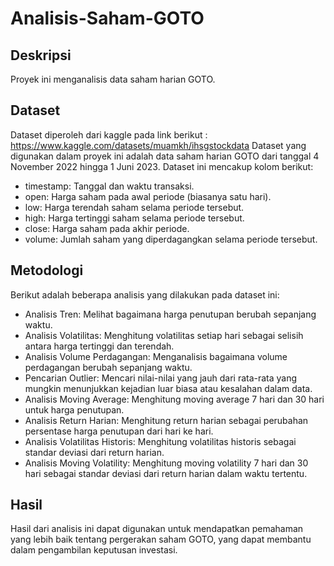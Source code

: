 # Analisis-Saham-GOTO

## Deskripsi
Proyek ini menganalisis data saham harian GOTO.

## Dataset
Dataset diperoleh dari kaggle pada link berikut : https://www.kaggle.com/datasets/muamkh/ihsgstockdata
Dataset yang digunakan dalam proyek ini adalah data saham harian GOTO dari tanggal 4 November 2022 hingga 1 Juni 2023. Dataset ini mencakup kolom berikut:

- timestamp: Tanggal dan waktu transaksi.
- open: Harga saham pada awal periode (biasanya satu hari).
- low: Harga terendah saham selama periode tersebut.
- high: Harga tertinggi saham selama periode tersebut.
- close: Harga saham pada akhir periode.
- volume: Jumlah saham yang diperdagangkan selama periode tersebut.

## Metodologi
Berikut adalah beberapa analisis yang dilakukan pada dataset ini:

- Analisis Tren: Melihat bagaimana harga penutupan berubah sepanjang waktu.
- Analisis Volatilitas: Menghitung volatilitas setiap hari sebagai selisih antara harga tertinggi dan terendah.
- Analisis Volume Perdagangan: Menganalisis bagaimana volume perdagangan berubah sepanjang waktu.
- Pencarian Outlier: Mencari nilai-nilai yang jauh dari rata-rata yang mungkin menunjukkan kejadian luar biasa atau kesalahan dalam data.
- Analisis Moving Average: Menghitung moving average 7 hari dan 30 hari untuk harga penutupan.
- Analisis Return Harian: Menghitung return harian sebagai perubahan persentase harga penutupan dari hari ke hari.
- Analisis Volatilitas Historis: Menghitung volatilitas historis sebagai standar deviasi dari return harian.
- Analisis Moving Volatility: Menghitung moving volatility 7 hari dan 30 hari sebagai standar deviasi dari return harian dalam waktu tertentu.

## Hasil
Hasil dari analisis ini dapat digunakan untuk mendapatkan pemahaman yang lebih baik tentang pergerakan saham GOTO, yang dapat membantu dalam pengambilan keputusan investasi.
